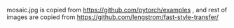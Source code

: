 mosaic.jpg is copied from https://github.com/pytorch/examples , and rest of images are copied from https://github.com/lengstrom/fast-style-transfer/
